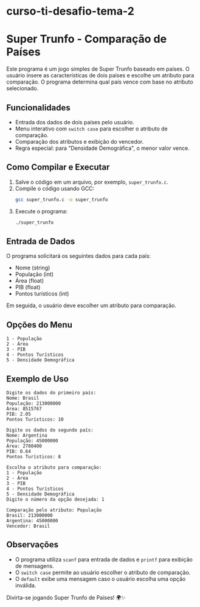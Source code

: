 # curso-ti-desafio-tema-2
# Super Trunfo - Comparação de Países

Este programa é um jogo simples de Super Trunfo baseado em países. O usuário insere as características de dois países e escolhe um atributo para comparação. O programa determina qual país vence com base no atributo selecionado.

## Funcionalidades
- Entrada dos dados de dois países pelo usuário.
- Menu interativo com `switch case` para escolher o atributo de comparação.
- Comparação dos atributos e exibição do vencedor.
- Regra especial: para "Densidade Demográfica", o menor valor vence.

## Como Compilar e Executar

1. Salve o código em um arquivo, por exemplo, `super_trunfo.c`.
2. Compile o código usando GCC:
   ```sh
   gcc super_trunfo.c -o super_trunfo
   ```
3. Execute o programa:
   ```sh
   ./super_trunfo
   ```

## Entrada de Dados
O programa solicitará os seguintes dados para cada país:
- Nome (string)
- População (int)
- Área (float)
- PIB (float)
- Pontos turísticos (int)

Em seguida, o usuário deve escolher um atributo para comparação.

## Opções do Menu
```
1 - População
2 - Área
3 - PIB
4 - Pontos Turísticos
5 - Densidade Demográfica
```

## Exemplo de Uso
```
Digite os dados do primeiro país:
Nome: Brasil
População: 213000000
Área: 8515767
PIB: 2.05
Pontos Turísticos: 10

Digite os dados do segundo país:
Nome: Argentina
População: 45000000
Área: 2780400
PIB: 0.64
Pontos Turísticos: 8

Escolha o atributo para comparação:
1 - População
2 - Área
3 - PIB
4 - Pontos Turísticos
5 - Densidade Demográfica
Digite o número da opção desejada: 1

Comparação pelo atributo: População
Brasil: 213000000
Argentina: 45000000
Vencedor: Brasil
```

## Observações
- O programa utiliza `scanf` para entrada de dados e `printf` para exibição de mensagens.
- O `switch case` permite ao usuário escolher o atributo de comparação.
- O `default` exibe uma mensagem caso o usuário escolha uma opção inválida.

Divirta-se jogando Super Trunfo de Países! 🌍✨

